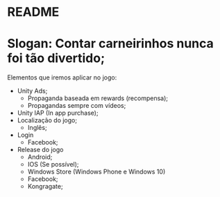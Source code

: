 # README #

# Slogan: Contar carneirinhos nunca foi tão divertido;

Elementos que iremos aplicar no jogo:
* Unity Ads;
  * Propaganda baseada em rewards (recompensa);
  * Propagandas sempre com vídeos;
* Unity IAP (In app purchase);
* Localização do jogo;
  * Inglês;
* Login
  * Facebook;
* Release do jogo
  * Android;
  * IOS (Se possível);
  * Windows Store (Windows Phone e Windows 10)
  * Facebook;
  * Kongragate;